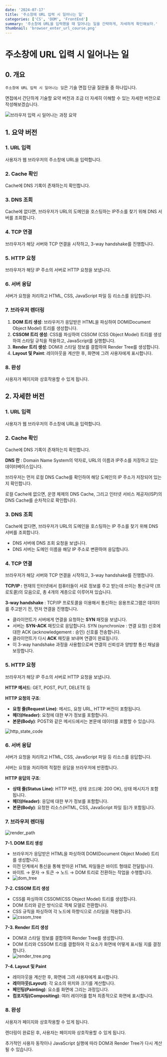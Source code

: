 ```yaml
---
date: '2024-07-17'
title: '주소창에 URL 입력 시 일어나는 일'
categories: ['CS', 'DOM', 'FrontEnd']
summary: '주소창에 URL을 입력했을 때 일어나는 일을 간략하게, 자세하게 확인해보자.'
thumbnail: 'browser_enter_url_course.png'
---
```


# 주소창에 URL 입력 시 일어나는 일

## 0. 개요

`주소창에 URL 입력 시 일어나는 일`은 기술 면접 단골 질문들 중 하나입니다.

면접에서 간단하게 기술할 요약 버전과 조금 더 자세히 이해할 수 있는 자세한 버전으로 작성해보겠습니다.

![브라우저 입력 시 일어나는 과정 요약](browser_enter_url_course.png)

## 1. 요약 버전

### 1. URL 입력

사용자가 웹 브라우저의 주소창에 URL을 입력합니다.

### 2. Cache 확인

Cache에 DNS 기록이 존재하는지 확인합니다.

### 3. DNS 조회

Cache에 없다면, 브라우저가 URL의 도메인을 호스팅하는 IP주소를 찾기 위해 DNS 서버를 조회합니다.

### 4. TCP 연결

브라우저가 해당 서버와 TCP 연결을 시작하고, 3-way handshake를 진행합니다.

### 5. HTTP 요청

브라우저가 해당 IP 주소의 서버로 HTTP 요청을 보냅니다.

### 6. 서버 응답

서버가 요청을 처리하고 HTML, CSS, JavaScript 파일 등 리소스를 응답합니다.

### 7. 브라우저 렌더링

1. **DOM 트리 생성**: 브라우저가 응답받은 HTML을 파싱하여 DOM(Document Object Model) 트리를 생성합니다.
2. **CSSOM 트리 생성**: CSS를 파싱하여 CSSOM (CSS Object Model) 트리를 생성하여 스타일 규칙을 적용하고, JavaScript를 실행합니다.
3. **Render 트리 생성**: DOM과 스타일 정보를 결합하여 Render Tree를 생성합니다.
4. **Layout 및 Paint**: 레이아웃을 계산한 후, 화면에 그려 사용자에게 표시합니다.

### 8. 완성

사용자가 페이지와 상호작용할 수 있게 됩니다.

## 2. 자세한 버전

### 1. URL 입력

사용자가 웹 브라우저의 주소창에 URL을 입력합니다.

### 2. Cache 확인

Cache에 DNS 기록이 존재하는지 확인합니다.

**DNS 란** : Domain Name System의 약자로, URL의 이름과 IP주소를 저장하고 있는 데이터베이스입니다.

브라우저는 먼저 로컬 DNS Cache를 확인하여 해당 도메인의 IP 주소가 저장되어 있는지 확인합니다.

로컬 Cache에 없으면, 운영 체제의 DNS Cache, 그리고 인터넷 서비스 제공자(ISP)의 DNS Cache를 순차적으로 확인합니다.

### 3. DNS 조회

Cache에 없다면, 브라우저가 URL의 도메인을 호스팅하는 IP 주소를 찾기 위해 DNS 서버를 조회합니다.

- DNS 서버에 DNS 조회 요청을 보냅니다.
- DNS 서버는 도메인 이름을 해당 IP 주소로 변환하여 응답합니다.

### 4. TCP 연결

브라우저가 해당 서버와 TCP 연결을 시작하고, 3-way handshake를 진행합니다.

**TCP/IP :** 현재의 인터넷에서 컴퓨터들이 서로 정보를 주고 받는데 쓰이는 통신규약 (프로토콜)의 모음으로, 총 4개의 계층으로 이루어져 있습니다.

**3-way handshake** : TCP/IP 프로토콜을 이용해서 통신하는 응용프로그램은 데이터를 주고받기 전, 먼저 연결을 진행합니다.

- 클라이언트가 서버에게 연결을 요청하는 **SYN** 패킷을 보냅니다.
- 서버는 **SYN-ACK** 패킷으로 응답합니다. SYN (synchronize : 연결 요청) 신호에 대한 ACK (acknowledgement : 승인) 신호를 전송합니다.
- 클라이언트가 다시 **ACK** 패킷을 보내며 연결이 완료됩니다.
- 이 3-way handshake 과정을 사용함으로써 연결의 신뢰성과 양방향 통신 채널을 보장합니다.

### 5. HTTP 요청

브라우저가 해당 IP 주소의 서버로 HTTP 요청을 보냅니다.

**HTTP 메서드**: GET, POST, PUT, DELETE 등

**HTTP 요청의 구조**:

- **요청 줄(Request Line)**: 메서드, 요청 URL, HTTP 버전이 포함됩니다.
- **헤더(Header)**: 요청에 대한 부가 정보를 포함합니다.
- **본문(Body)**: POST와 같은 메서드에서는 본문에 데이터를 포함할 수 있습니다.

![http_state_code](http_state_code.png)

### 6. 서버 응답

서버가 요청을 처리하고 HTML, CSS, JavaScript 파일 등 리소스를 응답합니다.

서버는 요청을 처리하여 적절한 응답을 브라우저에 반환합니다.

**HTTP 응답의 구조**:

- **상태 줄(Status Line)**: HTTP 버전, 상태 코드(예: 200 OK), 상태 메시지가 포함됩니다.
- **헤더(Header)**: 응답에 대한 부가 정보를 포함합니다.
- **본문(Body)**: 요청한 리소스(HTML, CSS, JavaScript 파일 등)가 포함됩니다.

### 7. 브라우저 렌더링

![render_path](render_path.png)

**7-1. DOM 트리 생성**

- 브라우저가 응답받은 HTML을 파싱하여 DOM(Document Object Model) 트리를 생성합니다.
- 이전 단계에서 통신을 통해 받아온 HTML 파일들은 바이트 형태로 전달됩니다.
- 바이트 → 문자 → 토큰 → 노드 → DOM 트리로 전환하는 작업을 수행합니다.
- ![dom_tree](dom_tree.png)

**7-2. CSSOM 트리 생성**

- CSS를 파싱하여 CSSOM(CSS Object Model) 트리를 생성합니다.
- DOM 트리와 같은 방식으로 객체 모델로 전환합니다.
- CSS 규칙을 파싱하여 각 노드에 하향식으로 스타일을 적용합니다.
- ![cssom_tree](cssom_tree.png)

**7-3. Render 트리 생성**

- DOM과 스타일 정보를 결합하여 Render Tree를 생성합니다.
- DOM 트리와 CSSOM 트리를 결합하여 각 요소가 화면에 어떻게 표시될 지를 결정합니다.
- ![render_tree.png](render_tree.png)

**7-4. Layout 및 Paint**

- 레이아웃을 계산한 후, 화면에 그려 사용자에게 표시합니다.
- **레이아웃(Layout)**: 각 요소의 위치와 크기를 계산합니다.
- **페인팅(Painting)**: 요소를 화면에 그리는 과정입니다.
- **컴포지팅(Compositing)**: 여러 레이어를 합쳐 최종적으로 화면에 표시합니다.

### 8. 완성

사용자가 페이지와 상호작용할 수 있게 됩니다.

렌더링이 완료된 후, 사용자는 페이지와 상호작용할 수 있게 됩니다.

추가적인 사용자 동작이나 JavaScript 실행에 따라 DOM과 Render Tree가 다시 계산될 수 있습니다.
